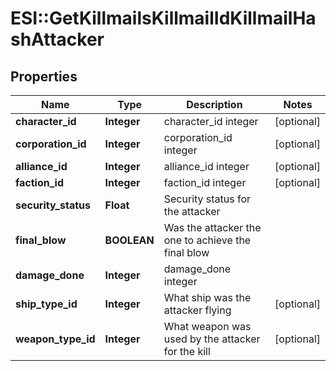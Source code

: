 # ESI::GetKillmailsKillmailIdKillmailHashAttacker

## Properties
Name | Type | Description | Notes
------------ | ------------- | ------------- | -------------
**character_id** | **Integer** | character_id integer | [optional] 
**corporation_id** | **Integer** | corporation_id integer | [optional] 
**alliance_id** | **Integer** | alliance_id integer | [optional] 
**faction_id** | **Integer** | faction_id integer | [optional] 
**security_status** | **Float** | Security status for the attacker  | 
**final_blow** | **BOOLEAN** | Was the attacker the one to achieve the final blow  | 
**damage_done** | **Integer** | damage_done integer | 
**ship_type_id** | **Integer** | What ship was the attacker flying  | [optional] 
**weapon_type_id** | **Integer** | What weapon was used by the attacker for the kill  | [optional] 


